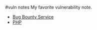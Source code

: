 #vuln notes
My favorite vulnerability note.
- [Bug Bounty Service](./bugbounty.md)
- [PHP](./php.md)